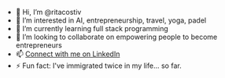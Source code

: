 - 👋 Hi, I’m @ritacostiv
- 👀 I’m interested in AI, entrepreneurship, travel, yoga, padel
- 🌱 I’m currently learning full stack programming
- 💞️ I’m looking to collaborate on empowering people to become entrepreneurs
- 📫 [Connect with me on LinkedIn](https://www.linkedin.com/in/ritacostiv/)
- ⚡ Fun fact: I've immigrated twice in my life... so far. 

<!---
ritacostiv/ritacostiv is a ✨ special ✨ repository because its `README.md` (this file) appears on your GitHub profile.
You can click the Preview link to take a look at your changes.
--->
